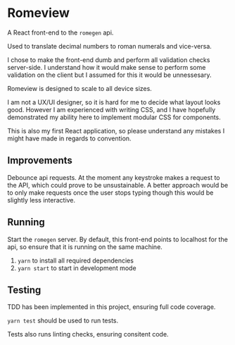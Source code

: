 # Romeview

A React front-end to the `romegen` api.

Used to translate decimal numbers to roman numerals and vice-versa.

I chose to make the front-end dumb and perform all validation checks server-side.
I understand how it would make sense to perform some validation on the client
but I assumed for this it would be unnessesary.

Romeview is designed to scale to all device sizes.

I am not a UX/UI designer, so it is hard for me to decide what layout looks good.
However I am experienced with writing CSS, and I have hopefully demonstrated my
ability here to implement modular CSS for components.

This is also my first React application, so please understand any mistakes
I might have made in regards to convention.

## Improvements

Debounce api requests. At the moment any keystroke makes a request to the API, which could
prove to be unsustainable. A better approach would be to only make requests once the user stops typing
though this would be slightly less interactive.

## Running

Start the `romegen` server. By default, this front-end points to
localhost for the api, so ensure that it is running on the same machine.

1. `yarn` to install all required dependencies
2. `yarn start` to start in development mode

## Testing

TDD has been implemented in this project, ensuring full code coverage.

`yarn test` should be used to run tests.

Tests also runs linting checks, ensuring consitent code.
